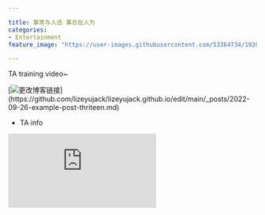 ```yaml
---

title: 事常与人违 事总在人为
categories:
- Entertainment
feature_image: "https://user-images.githubusercontent.com/53364734/192078882-190b1b14-a1ee-4590-ac1f-56ac81ffeb56.png"

---
```

TA training video~
<!-- more -->

[![更改博客链接]([https://assets.stackbit.com/badge/create-with-stackbit.svg](https://raw.githubusercontent.com/simple-icons/simple-icons/develop/icons/googlekeep.svg))](https://github.com/lizeyujack/lizeyujack.github.io/edit/main/_posts/2022-09-26-example-post-thriteen.md)


- TA info

<div class="video">
  <iframe src="https://560-cn-east-2.cdn-vod.huaweicloud.com/asset/67216c11fb06c8497965155f5e390f6c/play_video/2855561ba63e5ffd41c30df43bf682e6.mp4?auth_info=IqoIzqIgNFnhoHmh4%2BPjnfAO3guEZtoJ2UkxASVeG700b4zpUMPNXoSGo1ipAuBY%2FCnmLYnRfaJpKwu%2BXCk3w0r6zLpWKt4y9BCxHnHRnJA%3D.5f0543d040d6aeb32f56b6b558c20cbe" frameborder="0" allowfullscreen title="{{ include.title | default: "Video" }}"></iframe>
</div>


